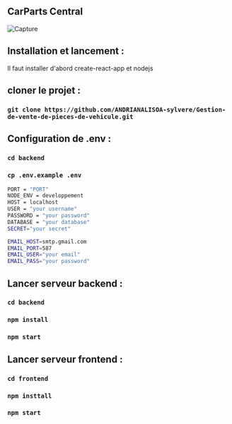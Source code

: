 ## CarParts Central

![Capture](https://github.com/ANDRIANALISOA-sylvere/Gestion-de-vente-de-pieces-de-vehicule/assets/119260104/e357d3e5-5a2a-4896-bac8-27c8d388f257)

## Installation et lancement :

Il faut installer d'abord create-react-app et nodejs

## cloner le projet :

### `git clone https://github.com/ANDRIANALISOA-sylvere/Gestion-de-vente-de-pieces-de-vehicule.git`

## Configuration de .env :

### `cd backend`

### `cp .env.example .env`

```bash
PORT = "PORT"
NODE_ENV = developpement
HOST = localhost
USER = "your username"
PASSWORD = "your password"
DATABASE = "your database"
SECRET="your secret"

EMAIL_HOST=smtp.gmail.com
EMAIL_PORT=587
EMAIL_USER="your email"
EMAIL_PASS="your password"
```

## Lancer serveur backend :

### `cd backend`

### `npm install`

### `npm start`

## Lancer serveur frontend :

### `cd frontend`

### `npm insttall`

### `npm start`
